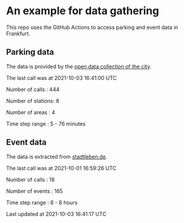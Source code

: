 # An example for data gathering

This repo uses the GitHub Actions to access parking and event data in Frankfurt.

## Parking data
The data is provided by the [open data collection of the city](https://www.offenedaten.frankfurt.de/).

The last call was at 2021-10-03 16:41:00 UTC

Number of calls   : 444

Number of stations:   8

Number of areas   :   4

Time step range   :   5 -  76 minutes


## Event data
The data is extracted from [stadtleben.de](https://stadtleben.de/frankfurt/).

The last call was at 2021-10-01 16:59:26 UTC

Number of calls   :  18

Number of events  : 165

Time step range   :   8 -   8 hours


Last updated at 2021-10-03 16:41:17 UTC
